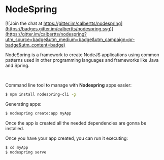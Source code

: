 # NodeSpring

[![Join the chat at https://gitter.im/calbertts/nodespring](https://badges.gitter.im/calbertts/nodespring.svg)](https://gitter.im/calbertts/nodespring?utm_source=badge&utm_medium=badge&utm_campaign=pr-badge&utm_content=badge)

NodeSpring is a framework to create NodeJS applications using common patterns used in other programming languages and frameworks like Java and Spring.

&nbsp;

Command line tool to manage with **Nodespring** apps easier:
```bash
$ npm install nodespring-cli -g
```

Generating apps:
```bash
$ nodespring create:app myApp
```
Once the app is created all the needed dependencies are gonna be installed.

Once you have your app created, you can run it executing:
```bash
$ cd myApp
$ nodespring serve
```